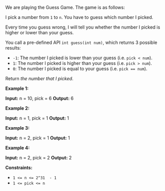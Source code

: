 
We are playing the Guess Game. The game is as follows:

I pick a number from  `1`  to  `n`. You have to guess which number I picked.

Every time you guess wrong, I will tell you whether the number I picked is higher or lower than your guess.

You call a pre-defined API  `int guess(int num)`, which returns 3 possible results:

-   `-1`: The number I picked is lower than your guess (i.e.  `pick < num`).
-   `1`: The number I picked is higher than your guess (i.e.  `pick > num`).
-   `0`: The number I picked is equal to your guess (i.e.  `pick == num`).

Return  _the number that I picked_.

**Example 1:**

**Input:** n = 10, pick = 6
**Output:** 6

**Example 2:**

**Input:** n = 1, pick = 1
**Output:** 1

**Example 3:**

**Input:** n = 2, pick = 1
**Output:** 1

**Example 4:**

**Input:** n = 2, pick = 2
**Output:** 2

**Constraints:**

-   `1 <= n <= 2^31  - 1`
-   `1 <= pick <= n`